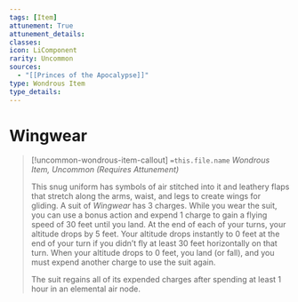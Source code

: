 ```yaml
---
tags: [Item]
attunement: True
attunement_details: 
classes: 
icon: LiComponent
rarity: Uncommon
sources:
  - "[[Princes of the Apocalypse]]"
type: Wondrous Item
type_details: 
---
```

# Wingwear
>[!uncommon-wondrous-item-callout] `=this.file.name`
>*Wondrous Item, Uncommon (Requires Attunement)*
>
>This snug uniform has symbols of air stitched into it and leathery flaps that stretch along the arms, waist, and legs to create wings for gliding. A suit of *Wingwear* has 3 charges. While you wear the suit, you can use a bonus action and expend 1 charge to gain a flying speed of 30 feet until you land. At the end of each of your turns, your altitude drops by 5 feet. Your altitude drops instantly to 0 feet at the end of your turn if you didn’t fly at least 30 feet horizontally on that turn. When your altitude drops to 0 feet, you land (or fall), and you must expend another charge to use the suit again.
>
>The suit regains all of its expended charges after spending at least 1 hour in an elemental air node.
>
>
